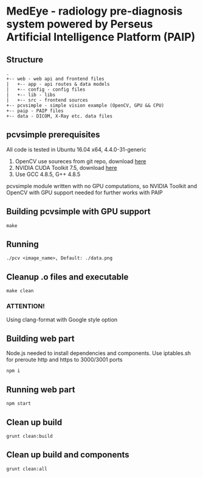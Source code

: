 # MedEye - radiology pre-diagnosis system powered by Perseus Artificial Intelligence Platform (PAIP)

## Structure
```
.
+-- web - web api and frontend files
|   +-- app - api routes & data models
|   +-- config - config files
|   +-- lib - libs
|   +-- src - frontend sources
+-- pcvsimple - simple vision example (OpenCV, GPU && CPU)
+-- paip - PAIP files
+-- data - DICOM, X-Ray etc. data files
```

## pcvsimple prerequisites
All code is tested in Ubuntu 16.04 x64, 4.4.0-31-generic
1. OpenCV use soureces from git repo, download [here](https://github.com/opencv/opencv)
2. NVIDIA CUDA Toolkit 7.5, download [here](ihttps://developer.nvidia.com/cuda-downloads)
3. Use GCC 4.8.5, G++ 4.8.5

pcvsimple module written with no GPU computations, so NVIDIA Toolkit and OpenCV with GPU support needed for further works with PAIP

## Building pcvsimple with GPU support

```shell
make
```

## Running

```shell
./pcv <image_name>, Default: ./data.png
```

## Cleanup .o files and executable

```shell
make clean
```

### ATTENTION!
Using clang-format with Google style option

## Building web part
Node.js needed to install dependencies and components. Use iptables.sh for preroute http and https to 3000/3001 ports
```shell
npm i
```

## Running web part
```shell
npm start
```

## Clean up build
```shell
grunt clean:build
```

## Clean up build and components
```shell
grunt clean:all
```
